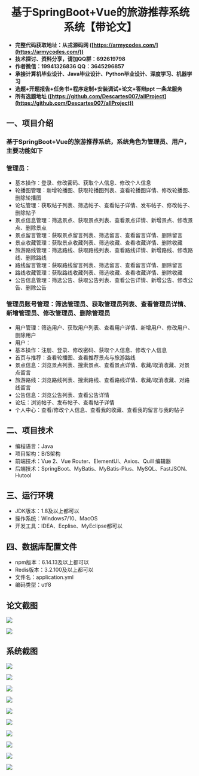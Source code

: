 <h1 align="center">基于SpringBoot+Vue的旅游推荐系统系统【带论文】</h1></p>

- <b>完整代码获取地址：从戎源码网 ([https://armycodes.com/](https://armycodes.com/))</b>
- <b>技术探讨、资料分享，请加QQ群：692619798</b>
- <b>作者微信：19941326836  QQ：3645296857</b>
- <b>承接计算机毕业设计、Java毕业设计、Python毕业设计、深度学习、机器学习</b>
- <b>选题+开题报告+任务书+程序定制+安装调试+论文+答辩ppt 一条龙服务</b>
- <b>所有选题地址 ([https://github.com/Descartes007/allProject](https://github.com/Descartes007/allProject)) </b>

## 一、项目介绍

### 基于SpringBoot+Vue的旅游推荐系统，系统角色为管理员、用户，主要功能如下
### 管理员：
- 基本操作：登录、修改密码、获取个人信息、修改个人信息
- 轮播图管理：新增轮播图、获取轮播图列表、查看轮播图详情、修改轮播图、删除轮播图
- 论坛管理：获取帖子列表、筛选帖子、查看帖子详情、发布帖子、修改帖子、删除帖子
- 景点信息管理：筛选景点、获取景点列表、查看景点详情、新增景点、修改景点、删除景点
- 景点留言管理：获取景点留言列表、筛选留言、查看留言详情、删除留言
- 景点收藏管理：获取景点收藏列表、筛选收藏、查看收藏详情、删除收藏
- 旅游路线管理：筛选路线、获取路线列表、查看路线详情、新增路线、修改路线、删除路线
- 路线留言管理：获取路线留言列表、筛选留言、查看留言详情、删除留言
- 路线收藏管理：获取路线收藏列表、筛选收藏、查看收藏详情、删除收藏
- 公告信息管理：筛选公告、获取公告列表、查看公告详情、新增公告、修改公告、删除公告
### 管理员账号管理：筛选管理员、获取管理员列表、查看管理员详情、新增管理员、修改管理员、删除管理员
- 用户管理：筛选用户、获取用户列表、查看用户详情、新增用户、修改用户、删除用户
- 用户：
- 基本操作：注册、登录、修改密码、获取个人信息、修改个人信息
- 首页与推荐：查看轮播图、查看推荐景点与旅游路线
- 景点信息：浏览景点列表、搜索景点、查看景点详情、收藏/取消收藏、对景点留言
- 旅游路线：浏览路线列表、搜索路线、查看路线详情、收藏/取消收藏、对路线留言
- 公告信息：浏览公告列表、查看公告详情
- 论坛：浏览帖子、发布帖子、查看帖子详情
- 个人中心：查看/修改个人信息、查看我的收藏、查看我的留言与我的帖子

## 二、项目技术

- 编程语言：Java
- 项目架构：B/S架构
- 前端技术：Vue 2、Vue Router、ElementUI、Axios、Quill 编辑器
- 后端技术：SpringBoot、MyBatis、MyBatis-Plus、MySQL、FastJSON、Hutool


## 三、运行环境

- JDK版本：1.8及以上都可以
- 操作系统：Windows7/10、MacOS
- 开发工具：IDEA、Ecplise、MyEclipse都可以

## 四、数据库配置文件

- npm版本：6.14.13及以上都可以
- Redis版本：3.2.100及以上都可以
- 文件名：application.yml
- 编码类型：utf8

## 论文截图

![](screenshot/1.png)

![](screenshot/2.png)

## 系统截图

![](screenshot/3.png)

![](screenshot/4.png)

![](screenshot/5.png)

![](screenshot/6.png)

![](screenshot/7.png)

![](screenshot/8.png)

![](screenshot/9.png)

![](screenshot/10.png)

![](screenshot/11.png)

![](screenshot/12.png)